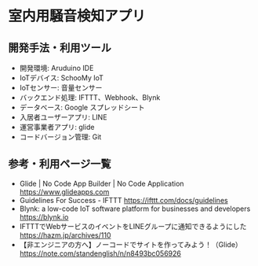 # 室内用騒音検知アプリ


## 開発手法・利用ツール

* 開発環境: Aruduino IDE 
* IoTデバイス: SchooMy IoT
* IoTセンサー: 音量センサー
* バックエンド処理: IFTTT、Webhook、Blynk
* データベース: Google スプレッドシート
* 入居者ユーザーアプリ: LINE
* 運営事業者アプリ: glide
* コードバージョン管理: Git


## 参考・利用ページ一覧

* Glide | No Code App Builder | No Code Application
<https://www.glideapps.com> 
* Guidelines For Success - IFTTT
<https://ifttt.com/docs/guidelines> 
* Blynk: a low-code IoT software platform for businesses and developers
<https://blynk.io>
* IFTTTでWebサービスのイベントをLINEグループに通知できるようにした
<https://hazm.jp/archives/110>
* 【非エンジニアの方へ】ノーコードでサイトを作ってみよう！（Glide）
<https://note.com/standenglish/n/n8493bc056926>
